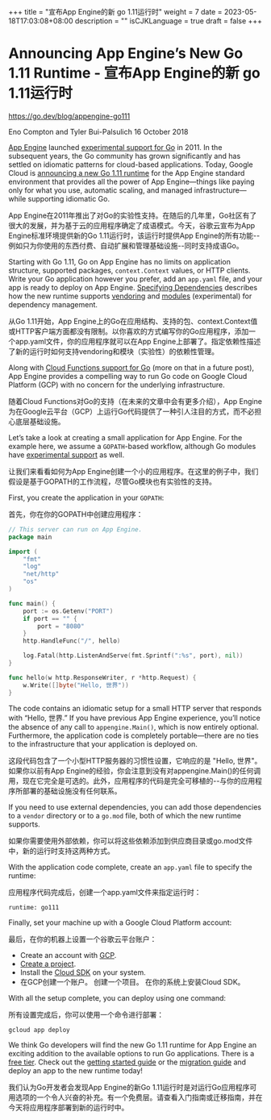 +++
title = "宣布App Engine的新 go 1.11运行时"
weight = 7
date = 2023-05-18T17:03:08+08:00
description = ""
isCJKLanguage = true
draft = false
+++

# Announcing App Engine’s New Go 1.11 Runtime - 宣布App Engine的新 go 1.11运行时

https://go.dev/blog/appengine-go111

Eno Compton and Tyler Bui-Palsulich
16 October 2018

[App Engine](https://cloud.google.com/appengine/) launched [experimental support for Go](https://blog.golang.org/go-and-google-app-engine) in 2011. In the subsequent years, the Go community has grown significantly and has settled on idiomatic patterns for cloud-based applications. Today, Google Cloud is [announcing a new Go 1.11 runtime](https://cloud.google.com/blog/products/application-development/go-1-11-is-now-available-on-app-engine) for the App Engine standard environment that provides all the power of App Engine—things like paying only for what you use, automatic scaling, and managed infrastructure—while supporting idiomatic Go.

App Engine在2011年推出了对Go的实验性支持。在随后的几年里，Go社区有了很大的发展，并为基于云的应用程序确定了成语模式。今天，谷歌云宣布为App Engine标准环境提供新的Go 1.11运行时，该运行时提供App Engine的所有功能--例如只为你使用的东西付费、自动扩展和管理基础设施--同时支持成语Go。

Starting with Go 1.11, Go on App Engine has no limits on application structure, supported packages, `context.Context` values, or HTTP clients. Write your Go application however you prefer, add an `app.yaml` file, and your app is ready to deploy on App Engine. [Specifying Dependencies](https://cloud.google.com/appengine/docs/standard/go111/specifying-dependencies) describes how the new runtime supports [vendoring](https://go.dev/cmd/go/#hdr-Vendor_Directories) and [modules](https://go.dev/doc/go1.11#modules) (experimental) for dependency management.

从Go 1.11开始，App Engine上的Go在应用结构、支持的包、context.Context值或HTTP客户端方面都没有限制。以你喜欢的方式编写你的Go应用程序，添加一个app.yaml文件，你的应用程序就可以在App Engine上部署了。指定依赖性描述了新的运行时如何支持vendoring和模块（实验性）的依赖性管理。

Along with [Cloud Functions support for Go](https://twitter.com/kelseyhightower/status/1035278586754813952) (more on that in a future post), App Engine provides a compelling way to run Go code on Google Cloud Platform (GCP) with no concern for the underlying infrastructure.

随着Cloud Functions对Go的支持（在未来的文章中会有更多介绍），App Engine为在Google云平台（GCP）上运行Go代码提供了一种引人注目的方式，而不必担心底层基础设施。

Let’s take a look at creating a small application for App Engine. For the example here, we assume a `GOPATH`-based workflow, although Go modules have [experimental support](https://cloud.google.com/appengine/docs/standard/go111/specifying-dependencies) as well.

让我们来看看如何为App Engine创建一个小的应用程序。在这里的例子中，我们假设是基于GOPATH的工作流程，尽管Go模块也有实验性的支持。

First, you create the application in your `GOPATH`:

首先，你在你的GOPATH中创建应用程序：

```go linenums="1"
// This server can run on App Engine.
package main

import (
    "fmt"
    "log"
    "net/http"
    "os"
)

func main() {
    port := os.Getenv("PORT")
    if port == "" {
        port = "8080"
    }
    http.HandleFunc("/", hello)

    log.Fatal(http.ListenAndServe(fmt.Sprintf(":%s", port), nil))
}

func hello(w http.ResponseWriter, r *http.Request) {
    w.Write([]byte("Hello, 世界"))
}
```

The code contains an idiomatic setup for a small HTTP server that responds with “Hello, 世界.” If you have previous App Engine experience, you’ll notice the absence of any call to `appengine.Main()`, which is now entirely optional. Furthermore, the application code is completely portable—there are no ties to the infrastructure that your application is deployed on.

这段代码包含了一个小型HTTP服务器的习惯性设置，它响应的是 "Hello, 世界"。如果你以前有App Engine的经验，你会注意到没有对appengine.Main()的任何调用，现在它完全是可选的。此外，应用程序的代码是完全可移植的--与你的应用程序所部署的基础设施没有任何联系。

If you need to use external dependencies, you can add those dependencies to a `vendor` directory or to a `go.mod` file, both of which the new runtime supports.

如果你需要使用外部依赖，你可以将这些依赖添加到供应商目录或go.mod文件中，新的运行时支持这两种方式。

With the application code complete, create an `app.yaml` file to specify the runtime:

应用程序代码完成后，创建一个app.yaml文件来指定运行时：

```
runtime: go111
```

Finally, set your machine up with a Google Cloud Platform account:

最后，在你的机器上设置一个谷歌云平台账户：

- Create an account with [GCP](https://cloud.google.com/).
- [Create a project](https://cloud.google.com/resource-manager/docs/creating-managing-projects).
- Install the [Cloud SDK](https://cloud.google.com/sdk/) on your system.
- 在GCP创建一个账户。
  创建一个项目。
  在你的系统上安装Cloud SDK。

With all the setup complete, you can deploy using one command:

所有设置完成后，你可以使用一个命令进行部署：

```
gcloud app deploy
```

We think Go developers will find the new Go 1.11 runtime for App Engine an exciting addition to the available options to run Go applications. There is a [free tier](https://cloud.google.com/free/). Check out the [getting started guide](https://cloud.google.com/appengine/docs/standard/go111/building-app/) or the [migration guide](https://cloud.google.com/appengine/docs/standard/go111/go-differences) and deploy an app to the new runtime today!

我们认为Go开发者会发现App Engine的新Go 1.11运行时是对运行Go应用程序可用选项的一个令人兴奋的补充。有一个免费层。请查看入门指南或迁移指南，并在今天将应用程序部署到新的运行时中。
